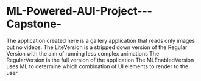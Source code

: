 # ML-Powered-AUI-Project---Capstone-
The application created here is a gallery application that reads only images but no videos.
The LiteVersion is a stripped down version of the Regular Version with the aim of running less complex animations
The RegularVersion is the full version of the application
The MLEnabledVersion uses ML to determine which combination of UI elements to render to the user
